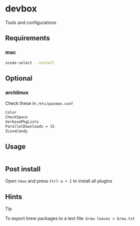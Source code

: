 # devbox

Tools and configurations

## Requirements

### mac

```bash
xcode-select --install
```

## Optional

### archlinux

Check these in `/etc/pacman.conf`

```bash
Color
CheckSpace
VerbosePkgLists
ParallelDownloads = 15
ILoveCandy
```

## Usage

```bash

```

## Post install

Open `tmux` and press `Ctrl-a + I` to install all plugins

## Hints

> [!TIP]
> To export brew packages to a text file: `brew leaves > brew.txt`
